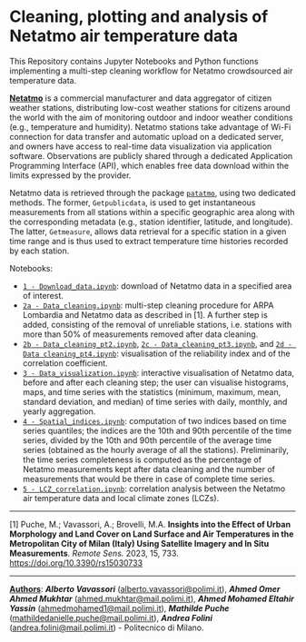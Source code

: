# Cleaning, plotting and analysis of Netatmo air temperature data

This Repository contains Jupyter Notebooks and Python functions implementing a multi-step cleaning workflow for Netatmo crowdsourced air temperature data.

[**Netatmo**](https://www.netatmo.com/) is a commercial manufacturer and data aggregator of citizen weather stations, distributing low-cost weather stations for citizens around the world with the aim of monitoring outdoor and indoor weather conditions (e.g., temperature and humidity). Netatmo stations take advantage of Wi-Fi connection for data transfer and automatic upload on a dedicated server, and owners have access to real-time data visualization via application software. Observations are publicly shared through a dedicated Application Programming Interface (API), which enables free data download within the limits expressed by the provider.

Netatmo data is retrieved through the package [`patatmo`](https://nobodyinperson.gitlab.io/python3-patatmo/), using two dedicated methods. The former, `Getpublicdata`, is used to get instantaneous measurements from all stations within a specific geographic area along with the corresponding metadata (e.g., station identifier, latitude, and longitude). The latter, `Getmeasure`, allows data retrieval for a specific station in a given time range and is thus used to extract temperature time histories recorded by each station.

Notebooks:
* [`1 - Download_data.ipynb`](https://github.com/albertovavassori/Netatmo_data_analysis/blob/main/1%20-%20Download_data.ipynb): download of Netatmo data in a specified area of interest.
* [`2a - Data_cleaning.ipynb`](https://github.com/albertovavassori/Netatmo_data_analysis/blob/main/2a%20-%20Data_cleaning.ipynb): multi-step cleaning procedure for ARPA Lombardia and Netatmo data as described in [1]. A further step is added, consisting of the removal of unreliable stations, i.e. stations with more than 50% of measurements removed after data cleaning.
* [`2b - Data_cleaning_pt2.ipynb`](https://github.com/albertovavassori/Netatmo_data_analysis/blob/main/2b%20-%20Data_cleaning_pt2.ipynb), [`2c - Data_cleaning_pt3.ipynb`](https://github.com/albertovavassori/Netatmo_data_analysis/blob/main/2c%20-%20Data_cleaning_pt3.ipynb), and [`2d - Data cleaning_pt4.ipynb`](https://github.com/albertovavassori/Netatmo_data_analysis/blob/main/2d%20-%20Data%20cleaning_pt4.ipynb): visualisation of the reliability index and of the correlation coefficient.
* [`3 - Data_visualization.ipynb`](https://github.com/albertovavassori/Netatmo_data_analysis/blob/main/3%20-%20Data_visualization.ipynb): interactive visualisation of Netatmo data, before and after each cleaning step; the user can visualise histograms, maps, and time series with the statistics (minimum, maximum, mean, standard deviation, and median) of time series with daily, monthly, and yearly aggregation.
* [`4 - Spatial_indices.ipynb`](https://github.com/albertovavassori/Netatmo_data_analysis/blob/main/4%20-%20Spatial_indices.ipynb): computation of two indices based on time series quantiles; the indices are the 10th and 90th percentile of the time series, divided by the 10th and 90th percentile of the average time series (obtained as the hourly average of all the stations). Preliminarily, the time series completeness is computed as the percentage of Netatmo measurements kept after data cleaning and the number of measurements that would be there in case of complete time series.
* [`5 - LCZ_correlation.ipynb`](https://github.com/albertovavassori/Netatmo_data_analysis/blob/main/5%20-%20LCZ_correlation.ipynb): correlation analysis between the Netatmo air temperature data and local climate zones (LCZs).

-----------------------------------------------------------------------

[1] Puche, M.; Vavassori, A.; Brovelli, M.A. **Insights into the Effect of Urban Morphology and Land Cover on Land Surface and Air Temperatures in the Metropolitan City of Milan (Italy) Using Satellite Imagery and In Situ Measurements**. *Remote Sens.* 2023, 15, 733. https://doi.org/10.3390/rs15030733


-----------------------------------------------------------------------

<ins><b>Authors</b></ins>: <b>*Alberto Vavassori*</b> (alberto.vavassori@polimi.it), <b>*Ahmed Omer Ahmed Mukhtar*</b> (ahmed.mukhtar@mail.polimi.it), <b>*Ahmed Mohamed Eltahir Yassin*</b> (ahmedmohamed1@mail.polimi.it), <b>*Mathilde Puche*</b> (mathildedanielle.puche@mail.polimi.it), <b>*Andrea Folini*</b> (andrea.folini@mail.polimi.it) - Politecnico di Milano.
